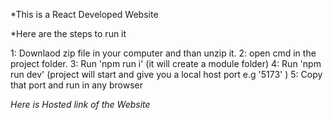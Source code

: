 *This is a React Developed Website

*Here are the steps to run it

1: Downlaod zip file in your computer and than unzip it.
2: open cmd in the project folder.
3: Run 'npm run i' (it will create a module folder)
4: Run 'npm run dev' (project will start and give you a local host port e.g '5173' )
5: Copy that port and run in any browser

*Here is Hosted link of the Website*

